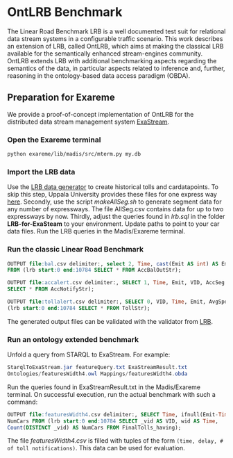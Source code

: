 # OntLRB Benchmark

The Linear Road Benchmark LRB is a well documented test suit for relational
data stream systems in a configurable traffic scenario. This work
describes an extension of LRB, called OntLRB, which aims at making
the classical LRB available for the semantically enhanced stream-engines
community. OntLRB extends LRB with additional benchmarking aspects
regarding the semantics of the data, in particular aspects related
to inference and, further, reasoning in the ontology-based data access
paradigm (OBDA).


## Preparation for Exareme
We provide a proof-of-concept implementation of OntLRB for the distributed data
stream management system [ExaStream](http://www.exareme.org).

### Open the Exareme terminal
```bash
python exareme/lib/madis/src/mterm.py my.db
```
### Import the LRB data
Use the [LRB data generator](http://www.cs.brandeis.edu/~linearroad/tools.html) to
create historical tolls and cardatapoints. To skip this step, Uppala University
provides these files for one express way [here](http://udbl2.it.uu.se/LR/). Secondly,
use the script *makeAllSeg.sh* to generate segment data for any number of expressways.
The file AllSeg.csv contains data for up to two expressways by now.
Thirdly, adjust the queries found in *lrb.sql* in the folder **LRB-for-ExaSteam**
to your environment. Update paths to point to your car data files.
Run the LRB queries in the Madis/Exareme terminal.


### Run the classic Linear Road Benchmark
```sql
OUTPUT file:bal.csv delimiter:, select 2, Time, cast(Emit AS int) AS Emit, QID, Bal, 0 AS ResultTime
FROM (lrb start:0 end:10784 SELECT * FROM AccBalOutStr);

OUTPUT file:accalert.csv delimiter:, SELECT 1, Time, Emit, VID, AccSeg FROM (lrb start:0 end:10784
SELECT * FROM AccNotifyStr);

OUTPUT file:tollalert.csv delimiter:, SELECT 0, VID, Time, Emit, AvgSpd as Spd, Toll FROM
(lrb start:0 end:10784 SELECT * FROM TollStr);
```
The generated output files can be validated with the validator from [LRB](http://www.cs.brandeis.edu/~linearroad/tools.html).

### Run an ontology extended benchmark
Unfold a query from STARQL to ExaStream. For example:
```java
StarqlToExaStream.jar featureQuery.txt ExaStreamResult.txt
Ontologies/featuresWidth4.owl Mappings/featuresWidth4.obda
```
Run the queries found in ExaStreamResult.txt in the Madis/Exareme terminal.
On successful execution, run the actual benchmark with such a command:
```sql
OUTPUT file:featuresWidth4.csv delimiter:, SELECT Time, ifnull(Emit-Time,0) AS Delay,
NumCars FROM (lrb start:0 end:10784 SELECT _vid AS VID, wid AS Time,
Count(DISTINCT _vid) AS NumCars FROM FinalTolls_having);
```

The file *featuresWidth4.csv* is filled with tuples of the form ```(time, delay, # of toll notifications)```. This data can be used for evaluation.
